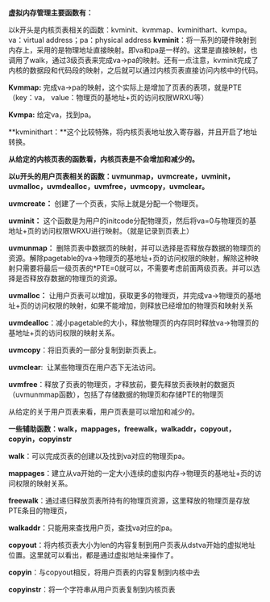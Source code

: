 **虚拟内存管理主要函数有：**

以k开头是内核页表相关的函数：kvminit、kvmmap、kvminithart、kvmpa。
va：virtual address；pa：physical address
**kvminit**：将一系列的硬件映射到内存上，采用的是物理地址直接映射。即va和pa是一样的。这里是直接映射，也调用了walk，通过3级页表来完成va->pa的映射。还有一点注意，kvminit完成了内核的数据段和代码段的映射，之后就可以通过内核页表直接访问内核中的代码。

**Kvmmap:** 完成va->pa的映射，这个实际上是增加了页表的表项，就是PTE（key：va， value：物理页的基地址+页的访问权限WRXU等）

**Kvmpa:** 给定va，找到pa。

**kvminithart：**这个比较特殊，将内核页表地址放入寄存器，并且开启了地址转换。

**从给定的内核页表的函数看，内核页表是不会增加和减少的。**

**以u开头的用户页表相关的函数：uvmunmap，uvmcreate，uvminit，uvmalloc，uvmdealloc，uvmfree，uvmcopy，uvmclear。**

**uvmcreate：** 创建了一个页表，实际上就是分配一个物理页。

**uvminit：** 这个函数是为用户的initcode分配物理页，然后将va=0与物理页的基地址+页的访问权限WRXU进行映射。（就是记录到页表上）

**uvmunmap：** 删除页表中数据页的映射，并可以选择是否释放存数据的物理页的资源。解除pagetable的va->物理页的基地址+页的访问权限的映射，解除这种映射只需要将最后一级页表的*PTE=0就可以，不需要考虑前面两级页表。并可以选择是否释放存数据的物理页的资源。

**uvmalloc：** 让用户页表可以增加，获取更多的物理页，并完成va->物理页的基地址+页的访问权限的映射，如果不能增加，则释放已经增加的物理页和映射关系

**uvmdealloc**：减小pagetable的大小，释放物理页的内存同时释放va->物理页的基地址+页的访问权限的映射关系。

**uvmcopy**：将旧页表的一部分复制到新页表上。

**uvmclear**:  让某些物理页在用户态下无法访问。

**uvmfree**：释放了页表的物理页，才释放前，要先释放页表映射的数据页（uvmunmmap函数），包括了存储数据的物理页和存储PTE的物理页

从给定的关于用户页表来看，用户页表是可以增加和减少的。

**一些辅助函数：walk，mappages，freewalk，walkaddr，copyout，copyin，copyinstr**

**walk**：可以完成页表的创建以及找到va对应的物理页pa。

**mappages**：建立从va开始的一定大小连续的虚拟内存->物理页的基地址+页的访问权限的映射关系。

**freewalk**：通过递归释放页表所持有的物理页资源，这里释放的物理页是存放PTE条目的物理页，

**walkaddr**：只能用来查找用户页，查找va对应的pa。

**copyout**：将内核页表大小为len的内容复制到用户页表从dstva开始的虚拟地址位置。这里就可以看出，都是通过虚拟地址来操作了。

**copyin**：与copyout相反，将用户页表的内容复制到内核中去

**copyinstr**：将一个字符串从用户页表复制到内核页表